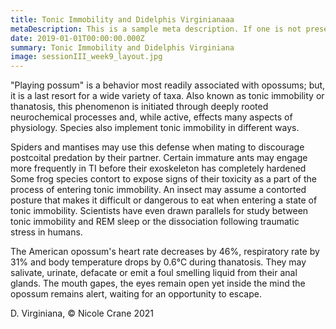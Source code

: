 ```yaml
---
title: Tonic Immobility and Didelphis Virginianaaa
metaDescription: This is a sample meta description. If one is not present in your page/project's front matter, the default metadata.desciption will be used instead.
date: 2019-01-01T00:00:00.000Z
summary: Tonic Immobility and Didelphis Virginiana
image: sessionIII_week9_layout.jpg
---
```


"Playing possum" is a behavior most readily associated with opossums; but, it is a last resort for a wide variety of taxa.  Also known as tonic immobility or thanatosis, this phenomenon is initiated through deeply rooted neurochemical processes and, while active, effects many aspects of physiology. Species also implement tonic immobility in different ways.

Spiders and mantises may use this defense when mating to discourage postcoital predation by their partner.  Certain immature ants may engage more frequently in TI before their exoskeleton has completely hardened Some frog species contort to expose signs of their toxicity as a part of the process of entering tonic immobility. An insect may assume a contorted posture that makes it difficult or dangerous to eat when entering a state of tonic immobility. Scientists have even drawn parallels for study between tonic immobility and REM sleep or the dissociation following traumatic stress in humans.

The American opossum's heart rate decreases by 46%, respiratory rate by 31% and body temperature drops by 0.6°C during thanatosis.  They may salivate, urinate, defacate or emit a foul smelling liquid from their anal glands. The mouth gapes, the eyes remain open yet inside the mind the opossum remains alert, waiting for an opportunity to escape.

D. Virginiana, © Nicole Crane 2021

